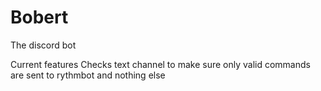 # Bobert
The discord bot

Current features
Checks text channel to make sure only valid commands are sent to rythmbot and nothing else
